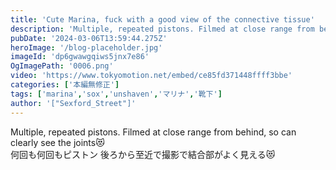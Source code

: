 ```yaml
---
title: 'Cute Marina, fuck with a good view of the connective tissue'
description: 'Multiple, repeated pistons. Filmed at close range from behind, so can clearly see the joints😻'
pubDate: '2024-03-06T13:59:44.275Z'
heroImage: '/blog-placeholder.jpg'
imageId: 'dp6gwawgqiws5jnx7e86'
OgImagePath: '0006.png'
video: 'https://www.tokyomotion.net/embed/ce85fd371448ffff3bbe'
categories: ['本編無修正']
tags: ['marina','sox','unshaven','マリナ','靴下']
author: '["Sexford_Street"]'
---
```


Multiple, repeated pistons. Filmed at close range from behind, so can clearly see the joints😻<br>
何回も何回もピストン 後ろから至近で撮影で結合部がよく見える😻




